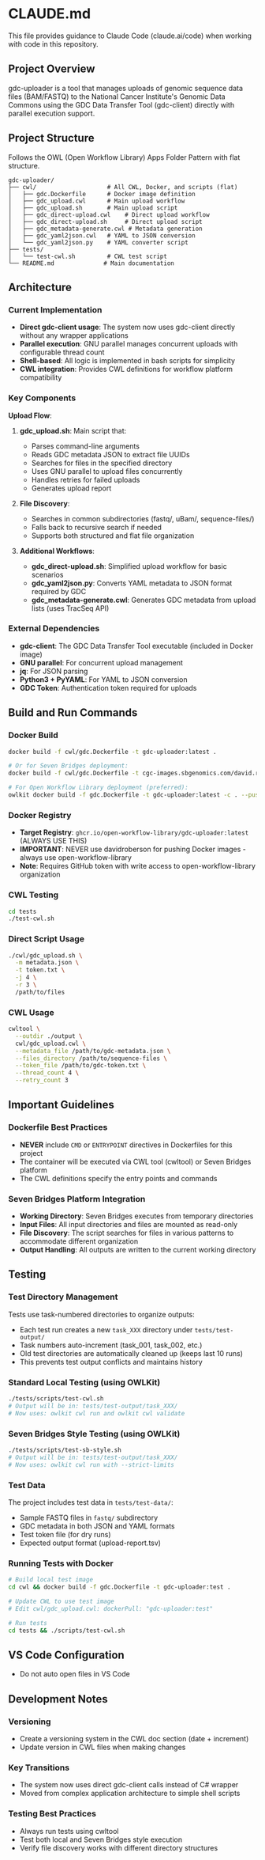 # CLAUDE.md

This file provides guidance to Claude Code (claude.ai/code) when working with code in this repository.

## Project Overview

gdc-uploader is a tool that manages uploads of genomic sequence data files (BAM/FASTQ) to the National Cancer Institute's Genomic Data Commons using the GDC Data Transfer Tool (gdc-client) directly with parallel execution support.

## Project Structure

Follows the OWL (Open Workflow Library) Apps Folder Pattern with flat structure.

```
gdc-uploader/
├── cwl/                    # All CWL, Docker, and scripts (flat)
│   ├── gdc.Dockerfile      # Docker image definition
│   ├── gdc_upload.cwl      # Main upload workflow
│   ├── gdc_upload.sh       # Main upload script
│   ├── gdc_direct-upload.cwl    # Direct upload workflow
│   ├── gdc_direct-upload.sh     # Direct upload script
│   ├── gdc_metadata-generate.cwl # Metadata generation
│   ├── gdc_yaml2json.cwl   # YAML to JSON conversion
│   └── gdc_yaml2json.py    # YAML converter script
├── tests/
│   └── test-cwl.sh         # CWL test script
└── README.md              # Main documentation
```

## Architecture

### Current Implementation
- **Direct gdc-client usage**: The system now uses gdc-client directly without any wrapper applications
- **Parallel execution**: GNU parallel manages concurrent uploads with configurable thread count
- **Shell-based**: All logic is implemented in bash scripts for simplicity
- **CWL integration**: Provides CWL definitions for workflow platform compatibility

### Key Components

**Upload Flow**:
1. **gdc_upload.sh**: Main script that:
   - Parses command-line arguments
   - Reads GDC metadata JSON to extract file UUIDs
   - Searches for files in the specified directory
   - Uses GNU parallel to upload files concurrently
   - Handles retries for failed uploads
   - Generates upload report

2. **File Discovery**: 
   - Searches in common subdirectories (fastq/, uBam/, sequence-files/)
   - Falls back to recursive search if needed
   - Supports both structured and flat file organization

3. **Additional Workflows**:
   - **gdc_direct-upload.sh**: Simplified upload workflow for basic scenarios
   - **gdc_yaml2json.py**: Converts YAML metadata to JSON format required by GDC
   - **gdc_metadata-generate.cwl**: Generates GDC metadata from upload lists (uses TracSeq API)

### External Dependencies
- **gdc-client**: The GDC Data Transfer Tool executable (included in Docker image)
- **GNU parallel**: For concurrent upload management
- **jq**: For JSON parsing
- **Python3 + PyYAML**: For YAML to JSON conversion
- **GDC Token**: Authentication token required for uploads

## Build and Run Commands

### Docker Build
```bash
docker build -f cwl/gdc.Dockerfile -t gdc-uploader:latest .

# Or for Seven Bridges deployment:
docker build -f cwl/gdc.Dockerfile -t cgc-images.sbgenomics.com/david.roberson/gdc-utils:latest .

# For Open Workflow Library deployment (preferred):
owlkit docker build -f gdc.Dockerfile -t gdc-uploader:latest -c . --push -u open-workflow-library
```

### Docker Registry
- **Target Registry**: `ghcr.io/open-workflow-library/gdc-uploader:latest` (ALWAYS USE THIS)
- **IMPORTANT**: NEVER use davidroberson for pushing Docker images - always use open-workflow-library
- **Note**: Requires GitHub token with write access to open-workflow-library organization

### CWL Testing
```bash
cd tests
./test-cwl.sh
```

### Direct Script Usage
```bash
./cwl/gdc_upload.sh \
  -m metadata.json \
  -t token.txt \
  -j 4 \
  -r 3 \
  /path/to/files
```

### CWL Usage
```bash
cwltool \
  --outdir ./output \
  cwl/gdc_upload.cwl \
  --metadata_file /path/to/gdc-metadata.json \
  --files_directory /path/to/sequence-files \
  --token_file /path/to/gdc-token.txt \
  --thread_count 4 \
  --retry_count 3
```

## Important Guidelines

### Dockerfile Best Practices
- **NEVER** include `CMD` or `ENTRYPOINT` directives in Dockerfiles for this project
- The container will be executed via CWL tool (cwltool) or Seven Bridges platform
- The CWL definitions specify the entry points and commands

### Seven Bridges Platform Integration
- **Working Directory**: Seven Bridges executes from temporary directories
- **Input Files**: All input directories and files are mounted as read-only
- **File Discovery**: The script searches for files in various patterns to accommodate different organization
- **Output Handling**: All outputs are written to the current working directory

## Testing

### Test Directory Management
Tests use task-numbered directories to organize outputs:
- Each test run creates a new `task_XXX` directory under `tests/test-output/`
- Task numbers auto-increment (task_001, task_002, etc.)
- Old test directories are automatically cleaned up (keeps last 10 runs)
- This prevents test output conflicts and maintains history

### Standard Local Testing (using OWLKit)
```bash
./tests/scripts/test-cwl.sh
# Output will be in: tests/test-output/task_XXX/
# Now uses: owlkit cwl run and owlkit cwl validate
```

### Seven Bridges Style Testing (using OWLKit)
```bash
./tests/scripts/test-sb-style.sh
# Output will be in: tests/test-output/task_XXX/
# Now uses: owlkit cwl run with --strict-limits
```

### Test Data
The project includes test data in `tests/test-data/`:
- Sample FASTQ files in `fastq/` subdirectory
- GDC metadata in both JSON and YAML formats
- Test token file (for dry runs)
- Expected output format (upload-report.tsv)

### Running Tests with Docker
```bash
# Build local test image
cd cwl && docker build -f gdc.Dockerfile -t gdc-uploader:test .

# Update CWL to use test image
# Edit cwl/gdc_upload.cwl: dockerPull: "gdc-uploader:test"

# Run tests
cd tests && ./scripts/test-cwl.sh
```

## VS Code Configuration

- Do not auto open files in VS Code

## Development Notes

### Versioning
- Create a versioning system in the CWL doc section (date + increment)
- Update version in CWL files when making changes

### Key Transitions
- The system now uses direct gdc-client calls instead of C# wrapper
- Moved from complex application architecture to simple shell scripts

### Testing Best Practices
- Always run tests using cwltool
- Test both local and Seven Bridges style execution
- Verify file discovery works with different directory structures